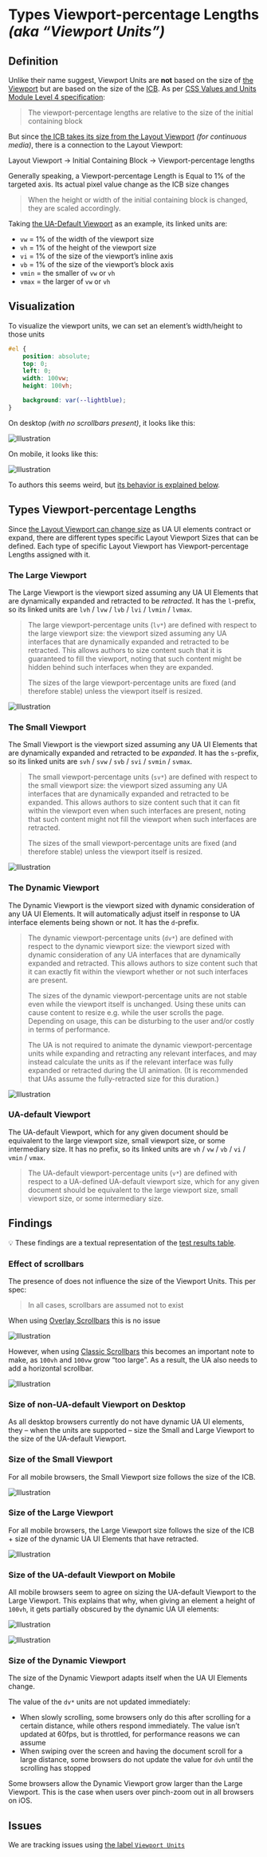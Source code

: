 # Types Viewport-percentage Lengths _(aka “Viewport Units”)_

## Definition

Unlike their name suggest, Viewport Units are **not** based on the size of [the Viewport](./layout-viewport.md) but are based on the size of the [ICB](./icb.md). As per [CSS Values and Units Module Level 4 specification](https://drafts.csswg.org/css-values-4/#viewport-relative-lengths):

> The viewport-percentage lengths are relative to the size of the initial containing block

But since [the ICB takes its size from the Layout Viewport](./icb.md#definition) _(for continuous media)_, there is a connection to the Layout Viewport:

Layout Viewport → Initial Containing Block → Viewport-percentage lengths

Generally speaking, a Viewport-percentage Length is Equal to 1% of the targeted axis. Its actual pixel value change as the ICB size changes

> When the height or width of the initial containing block is changed, they are scaled accordingly.

Taking [the UA-Default Viewport](#ua-default-viewport) as an example, its linked units are:

- `vw` = 1% of the width of the viewport size
- `vh` = 1% of the height of the viewport size
- `vi` = 1% of the size of the viewport’s inline axis
- `vb` = 1% of the size of the viewport’s block axis
- `vmin` = the smaller of `vw` or `vh`
- `vmax` = the larger of `vw` or `vh`

## Visualization

To visualize the viewport units, we can set an element’s width/height to those units

```css
#el {
    position: absolute;
    top: 0;
    left: 0;
    width: 100vw;
    height: 100vh;

    background: var(--lightblue);
}
```

On desktop _(with no scrollbars present)_, it looks like this:

![Illustration](./illustrations/viewport-units-desktop.png)

On mobile, it looks like this:

![Illustration](./illustrations/viewport-units-mobile-vh--uaui-expanded.png)

To authors this seems weird, but [its behavior is explained below](#size-of-the-ua-default-viewport-on-mobile).

## Types Viewport-percentage Lengths

Since [the Layout Viewport can change size](./layout-viewport.md#size) as UA UI elements contract or expand, there are different types specific Layout Viewport Sizes that can be defined. Each type of specific Layout Viewport has Viewport-percentage Lengths assigned with it.
### The Large Viewport

The Large Viewport is the viewport sized assuming any UA UI Elements that are dynamically expanded and retracted to be *retracted*. It has the `l`-prefix, so its linked units are `lvh` / `lvw` / `lvb` / `lvi` / `lvmin` / `lvmax`.

> The large viewport-percentage units (`lv*`) are defined with respect to the large viewport size: the viewport sized assuming any UA interfaces that are dynamically expanded and retracted to be retracted. This allows authors to size content such that it is guaranteed to fill the viewport, noting that such content might be hidden behind such interfaces when they are expanded.
> 
> The sizes of the large viewport-percentage units are fixed (and therefore stable) unless the viewport itself is resized.

![Illustration](./illustrations/viewport-units-mobile-svh%2Blvh--with-icb--mobilesafari.png)

### The Small Viewport

The Small Viewport is the viewport sized assuming any UA UI Elements that are dynamically expanded and retracted to be *expanded*. It has the `s`-prefix, so its linked units are `svh` / `svw` / `svb` / `svi` / `svmin` / `svmax`.

> The small viewport-percentage units (`sv*`) are defined with respect to the small viewport size: the viewport sized assuming any UA interfaces that are dynamically expanded and retracted to be expanded. This allows authors to size content such that it can fit within the viewport even when such interfaces are present, noting that such content might not fill the viewport when such interfaces are retracted.
> 
> The sizes of the small viewport-percentage units are fixed (and therefore stable) unless the viewport itself is resized.

![Illustration](./illustrations/viewport-units-mobile-svh%2Blvh--with-icb--mobilesafari.png)

### The Dynamic Viewport

The Dynamic Viewport is the viewport sized with dynamic consideration of any UA UI Elements. It will automatically adjust itself in response to UA interface elements being shown or not. It has the `d`-prefix.

> The dynamic viewport-percentage units (`dv*`) are defined with respect to the dynamic viewport size: the viewport sized with dynamic consideration of any UA interfaces that are dynamically expanded and retracted. This allows authors to size content such that it can exactly fit within the viewport whether or not such interfaces are present.
> 
> The sizes of the dynamic viewport-percentage units are not stable even while the viewport itself is unchanged. Using these units can cause content to resize e.g. while the user scrolls the page. Depending on usage, this can be disturbing to the user and/or costly in terms of performance.
> 
> The UA is not required to animate the dynamic viewport-percentage units while expanding and retracting any relevant interfaces, and may instead calculate the units as if the relevant interface was fully expanded or retracted during the UI animation. (It is recommended that UAs assume the fully-retracted size for this duration.)

![Illustration](./illustrations/viewport-units-mobile-dvh--mobilesafari.png)

### UA-default Viewport

The UA-default Viewport, which for any given document should be equivalent to the large viewport size, small viewport size, or some intermediary size. It has no prefix, so its linked units are `vh` / `vw` / `vb` / `vi` / `vmin` / `vmax`.

> The UA-default viewport-percentage units (`v*`) are defined with respect to a UA-defined UA-default viewport size, which for any given document should be equivalent to the large viewport size, small viewport size, or some intermediary size.

## Findings

💡 These findings are a textual representation of the [test results table](https://goo.gle/interop-2022-viewport-testresults).

### Effect of scrollbars

The presence of does not influence the size of the Viewport Units. This per spec:

> In all cases, scrollbars are assumed not to exist

When using [Overlay Scrollbars](./scrolling.md#overlay-scrollbars) this is no issue

![Illustration](./illustrations/viewport-units-desktop-long-content.png)

However, when using [Classic Scrollbars](./scrolling.md#classic-scrollbars) this becomes an important note to make, as `100vh` and `100vw` grow “too large”. As a result, the UA also needs to add a horizontal scrollbar.

![Illustration](./illustrations/viewport-units-desktop-long-content--classic-scrollbar.png)

### Size of non-UA-default Viewport on Desktop

As all desktop browsers currently do not have dynamic UA UI elements, they – when the units are supported – size the Small and Large Viewport to the size of the UA-default Viewport.

### Size of the Small Viewport

For all mobile browsers, the Small Viewport size follows the size of the ICB.

![Illustration](./illustrations/viewport-units-mobile-svh%2Blvh--with-icb--uaui-expanded.png)

### Size of the Large Viewport

For all mobile browsers, the Large Viewport size follows the size of the ICB + size of the dynamic UA UI Elements that have retracted.

![Illustration](./illustrations/viewport-units-mobile-svh%2Blvh--with-icb--uaui-retracted.png)

### Size of the UA-default Viewport on Mobile

All mobile browsers seem to agree on sizing the UA-default Viewport to the Large Viewport. This explains that why, when giving an element a height of `100vh`, it gets partially obscured by the dynamic UA UI elements:

![Illustration](./illustrations/viewport-units-mobile-vh--uaui-expanded.png)

![Illustration](./illustrations/viewport-units-mobile-vh--uaui-retracted.png)

### Size of the Dynamic Viewport

The size of the Dynamic Viewport adapts itself when the UA UI Elements change.

The value of the `dv*` units are not updated immediately:

- When slowly scrolling, some browsers only do this after scrolling for a certain distance, while others respond immediately. The value isn’t updated at 60fps, but is throttled, for performance reasons we can assume
- When swiping over the screen and having the document scroll for a large distance, some browsers do not update the value for `dvh` until the scrolling has stopped

Some browsers allow the Dynamic Viewport grow larger than the Large Viewport. This is the case when users over pinch-zoom out in all browsers on iOS.

## Issues

We are tracking issues using [the label `Viewport Units`](https://github.com/web-platform-tests/interop-2022-viewport/issues?q=is%3Aissue+label%3A%22Viewport+Units%22)